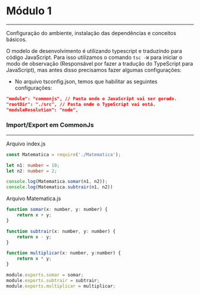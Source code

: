 # Módulo 1
--- 

Configuração do ambiente, instalação das dependências e conceitos básicos.

<p>O modelo de desenvolvimento é utilizando typescript e traduzindo para código JavaScript. Para isso utilizamos o comando <code>tsc -W</code> para iniciar o modo de observação (Responsável por fazer a tradução do TypeScript para JavaScript), mas antes disso precisamos fazer algumas configurações:</p>


- No arquivo tsconfig.json, temos que habilitar as seguintes configurações:

```json
"module": "commonjs", // Pasta onde o JavaScript vai ser gerado.
"rootDir": "./src", // Pasta onde o TypeScript vai está.
"moduleResolution": "node", 
```

### Import/Export em CommonJs
---

Arquivo index.js
```typeScript
const Matematica = require('./Matematica');

let n1: number = 10;
let n2: number = 2;

console.log(Matematica.somar(n1, n2));
console.log(Matematica.subtrair(n1, n2))
```

Arquivo Matematica.js
```javascript
function somar(x: number, y: number) {
    return x + y;
}

function subtrair(x: number, y: number) {
    return x - y;
}

function multiplicar(x: number, y:number) {
    return x * y;
}

module.exports.somar = somar;
module.exports.subtrair = subtrair;
module.exports.multiplicar = multiplicar;
```